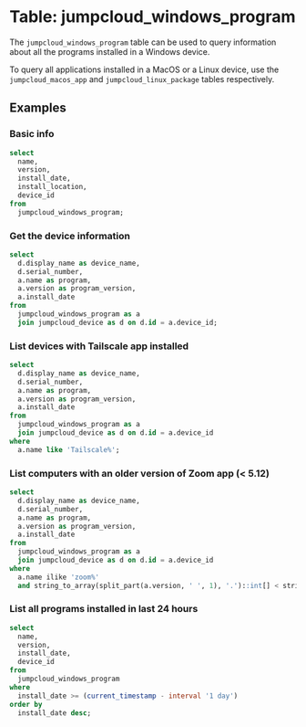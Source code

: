# Table: jumpcloud_windows_program

The `jumpcloud_windows_program` table can be used to query information about all the programs installed in a Windows device.

To query all applications installed in a MacOS or a Linux device, use the `jumpcloud_macos_app` and `jumpcloud_linux_package` tables respectively.

## Examples

### Basic info

```sql
select
  name,
  version,
  install_date,
  install_location,
  device_id
from
  jumpcloud_windows_program;
```

### Get the device information

```sql
select
  d.display_name as device_name,
  d.serial_number,
  a.name as program,
  a.version as program_version,
  a.install_date
from
  jumpcloud_windows_program as a
  join jumpcloud_device as d on d.id = a.device_id;
```

### List devices with Tailscale app installed

```sql
select
  d.display_name as device_name,
  d.serial_number,
  a.name as program,
  a.version as program_version,
  a.install_date
from
  jumpcloud_windows_program as a
  join jumpcloud_device as d on d.id = a.device_id
where
  a.name like 'Tailscale%';
```

### List computers with an older version of Zoom app (< 5.12)

```sql
select
  d.display_name as device_name,
  d.serial_number,
  a.name as program,
  a.version as program_version,
  a.install_date
from
  jumpcloud_windows_program as a
  join jumpcloud_device as d on d.id = a.device_id
where
  a.name ilike 'zoom%'
  and string_to_array(split_part(a.version, ' ', 1), '.')::int[] < string_to_array('5.12', '.')::int[];
```

### List all programs installed in last 24 hours

```sql
select
  name,
  version,
  install_date,
  device_id
from
  jumpcloud_windows_program
where
  install_date >= (current_timestamp - interval '1 day')
order by
  install_date desc;
```

